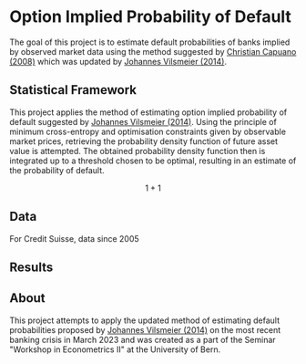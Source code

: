 # Option Implied Probability of Default

The goal of this project is to estimate default probabilities of banks implied
by observed market data using the method suggested by
[Christian Capuano (2008)](https://www.elibrary.imf.org/view/journals/001/2008/194/article-A001-en.xml)
which was updated by [Johannes Vilsmeier (2014)](https://www.bundesbank.de/en/publications/research/discussion-papers/updating-the-option-implied-probability-of-default-methodology-703900).



## Statistical Framework

This project applies the method of estimating option implied probability of
default suggested by
[Johannes Vilsmeier (2014)](https://www.bundesbank.de/en/publications/research/discussion-papers/updating-the-option-implied-probability-of-default-methodology-703900).
Using the principle of minimum cross-entropy and optimisation constraints
given by observable market prices, retrieving the probability density
function of future asset value is attempted. The obtained probability
density function then is integrated up to a threshold chosen to be optimal,
resulting in an estimate of the probability of default.

$$
1+1
$$

## Data

For Credit Suisse, data since 2005 

## Results


## About

This project attempts to apply the updated method of estimating default probabilities
proposed by [Johannes Vilsmeier (2014)](https://www.bundesbank.de/en/publications/research/discussion-papers/updating-the-option-implied-probability-of-default-methodology-703900) on the most recent banking crisis in March 2023 and was created
as a part of the Seminar "Workshop in Econometrics II" at the University of Bern.
